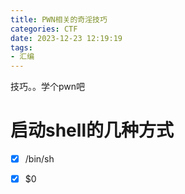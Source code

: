 ```yaml
---
title: PWN相关的奇淫技巧
categories: CTF
date: 2023-12-23 12:19:19
tags:
- 汇编
---
```

技巧。。学个pwn吧
<!--more-->
# 启动shell的几种方式
 - [x] /bin/sh
 - [x] $0
 